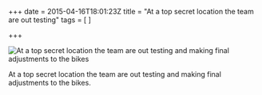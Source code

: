 +++
date = 2015-04-16T18:01:23Z
title = "At a top secret location the team are out testing"
tags = [ ]


+++

![At a top secret location the team are out testing and making final adjustments to the bikes](/img/73/e2/47622bc569bd6d6f9257b718c9cd.jpg)

At a top secret location the team are out testing and making final adjustments to the bikes.
